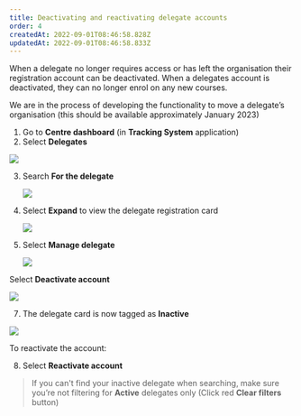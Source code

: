 ```yaml
---
title: Deactivating and reactivating delegate accounts
order: 4
createdAt: 2022-09-01T08:46:58.828Z
updatedAt: 2022-09-01T08:46:58.833Z
---
```

When a delegate no longer requires access or has left the organisation their registration account can be deactivated. When a delegates account is deactivated, they can no longer enrol on any new courses. ​

We are in the process of developing the functionality to move a delegate’s organisation (this should be available approximately January 2023)​

1. Go to **Centre dashboard** (in **Tracking System** application) ​
2. Select **Delegates**

![](/img/registering-delegates-1.png)

3. Search **For the delegate​**

   ![](/img/cm-ca_delegate-filters.png)
4. Select **Expand** to view the delegate registration card

   ![](/img/cm-ca_expand-delegate-registration-card.png)


5. Select **Manage delegate**

   ![](/img/cm-ca_delegate-registration-card_without-admin-permissions_manage-delegate-button.png)

Select **Deactivate account​**

![](/img/cm-ca_deactivate-button.png)

7. The delegate card is now tagged as **Inactive**​

![](/img/cm-ca_reactivate-account.png)

To reactivate the account:​

8. Select **Reactivate account​**

> If you can't find your inactive delegate when searching, make sure you’re not filtering for **Active** delegates only (Click red **Clear filters** button)  ​